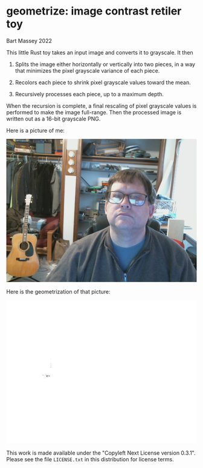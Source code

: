 # geometrize: image contrast retiler toy
Bart Massey 2022

This little Rust toy takes an input image and converts it to
grayscale. It then

1. Splits the image either horizontally or vertically into
   two pieces, in a way that minimizes the pixel
   grayscale variance of each piece.

2. Recolors each piece to shrink pixel grayscale values toward
   the mean.

3. Recursively processes each piece, up to a maximum depth.

When the recursion is complete, a final rescaling of pixel
grayscale values is performed to make the image full-range.
Then the processed image is written out as a 16-bit
grayscale PNG.

Here is a picture of me:

![picture of Bart](bart.jpg)

Here is the geometrization of that picture:

![geometrized picture of Bart](bart-geometrized.png)

This work is made available under the "Copyleft Next License
version 0.3.1".  Please see the file `LICENSE.txt` in this
distribution for license terms.
